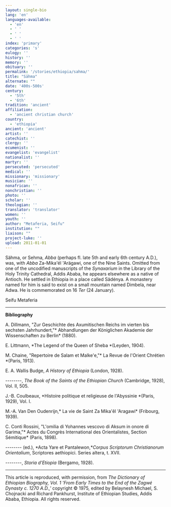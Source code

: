 ```yaml
---
layout: single-bio
lang: 'en'
languages-available:
  - 'en'
  - ' '
  - ' '
  - ' '
index: 'primary'
categories: 's'
eulogy: ''
history: ''
memory: ''
obituary: ''
permalink: '/stories/ethiopia/sahma/'
title: "Sähma"
alternate: ""
date: '400s-500s'
century:
  - '5th'
  - '6th'
tradition: 'ancient'
affiliation:
  - 'ancient christian church'
country:
  - 'ethiopia'
ancient: 'ancient'
artist: ''
catechist: ''
clergy: ''
ecumenist: ''
evangelist: 'evangelist'
nationalist: ''
martyr: ''
persecuted: 'persecuted'
medical: ''
missionary: 'missionary'
musician: ''
nonafrican: ''
nonchristian: ''
photo: ''
scholar: ''
theologian: ''
translator: 'translator'
women: ''
youth: ''
author: "Metaferia, Seifu"
institution: ""
liaison: ""
project-luke: ''
upload: 2011-01-01
---
```




S&auml;hma, or Sehma, *Abba* (perhaps fl. late 5th and early 6th century A.D.), was, with *Abba* Za-Mika'él 'Arägawi, one of the Nine Saints. Omitted from one of the uncodified manuscripts of the *Synaxarium* in the Library of the Holy Trinity Cathedral, Addis Ababa, he appears elsewhere as a native of Antioch. He settled in Ethiopia in a place called Sädénya. A monastery named for him is said to exist on a small mountain named Dimbela, near Adwa. He is commemorated on 16 *Ter* (24 January).

Seifu Metaferia

---

**Bibliography**

A. Dillmann, "Zur Geschichte des Axumitischen Reichs im vierten bis sechsten Jahrhundert,"* Abhandlungen der Königlichen Akademie der Wissenschaften zu Berlin* (1880).

E. Littmann, *The Legend of the Queen of Sheba *(Leyden, 1904).

M. Chaine, "Repertoire de Salam et Malke'e,"* La Revue de l'Orient Chrétien *(Paris, 1913).

E. A. Wallis Budge, *A History of Ethiopia* (London, 1928).

--------, *The Book of the Saints of the Ethiopian Church* (Cambridge, 1928), Vol. II, 505.

J.-B. Coulbeaux, *Histoire politique et religieuse de l'Abyssinie *(Paris, 1929), Vol. I.

M.-A. Van Den Oudenrijn,* La vie de Saint Za Mika'êl 'Aragawi* (Fribourg, 1939).

C. Conti Rossini, "L'omilia di Yohannes vescovo di Aksum in onore di Garima,"* Actes du Congrès International des Orientalistes, Section Sémitique* (Paris, 1898).

-------- (ed.), *Acta Yare et Pantalewon,**Corpus Scriptorum Christianorum Orientalium*, Scriptores aethiopici. Series altera, t. XVII.

--------, *Storia d'Etiopia* (Bergamo, 1928).

---

This article is reproduced, with permission, from *The Dictionary of Ethiopian Biography, Vol. 1 'From Early Times to the End of the Zagwé Dynasty c. 1270 A.D.,'* copyright &copy; 1975, edited by Belaynesh Michael, S. Chojnacki and Richard Pankhurst, Institute of Ethiopian Studies, Addis Ababa, Ethiopia.  All rights reserved.
